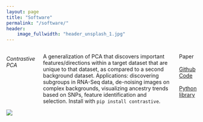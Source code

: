 ```yaml
---
layout: page
title: "Software"
permalink: "/software/"
header:
    image_fullwidth: "header_unsplash_1.jpg"
---
```


<div class="row">
    <div class="medium-6 columns">
    <h6>Contrastive PCA</h6>
    <p>A generalization of PCA that discovers important features/directions within a target dataset that are unique to that dataset, as compared to a second background dataset. Applications: discovering subgroups in RNA-Seq data, de-noising images on complex backgrounds, visualizing ancestry trends based on SNPs, feature identification and selection. Install with <code>pip install contrastive</code>.
    <p>Paper &emsp; <a href="https://github.com/abidlabs/contrastive">Github Code</a> &emsp; <a href="">Python library </a></p>
    </div>
    <div class="medium-6 columns">
    <img src="https://github.com/abidlabs/contrastive/raw/master/images/gui_colors.png">
    </div>
</div>